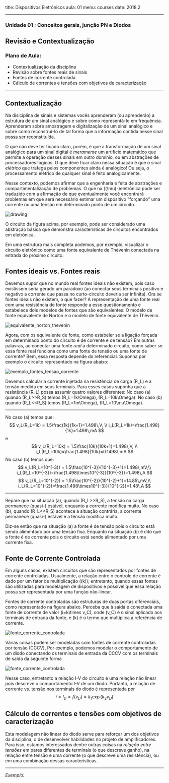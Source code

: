title: Dispositivos Eletrônicos
aula: 01
menu: courses
date: 2018.2

---
### Unidade 01 : Conceitos gerais, junção PN e Diodos
## Revisão e Contextualização

### Plano de Aula:
* Contextualização da disciplina
* Revisão sobre fontes reais de sinais
* Fontes de corrente controlada
* Cálculo de correntes e tensões com objetivos de caracterização

---

## Contextualização

Na disiciplina de sinais e sistemas vocês aprenderam (ou aprenderão) a estrutura de um sinal analógico e sobre como representá-lo em frequência. Aprenderam sobre amostragem e digitalização de um sinal analógico e sobre como reconstruí-lo de tal forma que a informação contida nesse sinal possa ser reconstituída.

O que não deve ter ficado claro, porém, é que a transformação de um sinal analógico para um sinal digital é *meramente* um artifício matemático que permite a operação desses sinais em outro domínio, ou em abstrações de processadores lógicos. O que deve ficar claro nessa situação é que o sinal *elétrico* que trafega pelos componentes ainda é analógico! Ou seja, o processamento elétrico de qualquer sinal é feito analogicamente.

Nesse contexto, podemos afirmar que a engenharia é feita de abstrações e compartimentalização de problemas. O que na (\(\mu\)-)eletrônica pode ser traduzido com a afirmação de que eventualmente você encontrará problemas em que será necessário estimar um dispositivo "forçando" uma corrente ou uma tensão em determinado ponto de um circuito.

<img class="center" src=/static/figures/ alt="drawing">

O circuito da figura acima, por exemplo, pode ser considerado uma abstração básica que demonstra características de circuitos encontrados em eletrônica.

Em uma estrutura mais completa podemos, por exemplo, visualizar o circuito eletrônico como uma fonte equivalente de Thèvenin conectada na entrada do próximo circuito.

## Fontes ideais vs. Fontes reais
Devemos supor que no mundo real fontes ideais não existem, pois caso existissem seria gerado um paradoxo (ao conectar seus terminais positivo e negativo a corrente que passa no curto-circuito deveria ser infinita). Ora se fontes ideais não existem, o que fazer? A representação de uma fonte real com uma resistência de fonte responde a esse questionamento e estabelece dois modelos de fontes que são equivalentes: O modelo de fonte equivalente de Norton e o modelo de fonte equivalente de Thèvenin.

<img class="center" src=/static/figures/ alt="equivalente_norton_thevenin">

Agora, com os equivalente de fonte, como estabeler se a ligação forçada em determinado ponto do circuito é de corrente e de tensão? Em outras palavras, ao conectar uma fonte *real* a determinado circuito, como saber se essa fonte real funciona como uma fonte de tensão ou uma fonte de corrente? Bem, essa resposta depende do referencial. Suponha por exemplo o circuito representado na figura abaixo:

<img class="center" src=/static/figures/ alt="exemplo_fontes_tensao_corrente">

Devemos calcular a corrente injetada na resistência de carga \(R_L\) e a tensão medida em seus terminais. Para esses casos suponha que a resistência \(R_L\) possa assumir quatro valores diferentes: No caso (a) quando \(R_L>>R_S\) temos \(R_L=1k\Omega\), \(R_L=10k\Omega\). No caso (b) quando \(R_L<<R_S\) temos \(R_L=1m\Omega\), \(R_L=10\mu\Omega\).

---
No caso (a) temos que:
$$
v_L(R_L=1k) = 1.5\frac{1k}{1k+1}=1.498\,V, \\ i_L(R_L=1k)=\frac{1.498}{1k}=1.498\,mA
$$e$$
v_L(R_L=10k) = 1.5\frac{10k}{10k+1}=1.498\,V, \\ i_L(R_L=10k)=\frac{1.498}{10k}=0.1498\,mA
$$
No caso (b) temos que:
$$
v_L(R_L=10^{-3}) = 1.5\frac{10^{-3}}{10^{-3}+1}=1.498\,mV,\\ i_L(R_L=10^{-3})=\frac{1.498\times10^{-3}}{10^{-3}}=1.498\,A
$$$$
v_L(R_L=10^{-2}) = 1.5\frac{10^{-2}}{10^{-2}+1}=14.85\,mV,\\ i_L(R_L=10^{-2})=\frac{1.498\times10^{-3}}{10^{-2}}=1.48\,A
$$

---
Repare que na situação (a), quando \(R_L>>R_S\), a tensão na carga permanece (quasi-) estável, enquanto a corrente modifica muito. No caso (b), quando \(R_L<<R_S\) acontece a situação contrária, a corrente permanece (quasi-) estável e a tensão modifica muito.

Diz-se então que na situação (a) a fonte é de tensão pois o circuito está sendo alimentado por uma tensão fixa. Enquanto na situação (b) é dito que a fonte é de corrente pois o circuito está sendo alimentado por uma corrente fixa.

## Fonte de Corrente Controlada
Em alguns casos, existem circuitos que são representados por fontes de corrente controladas. Usualmente, a relação entre o controle de corrente é dado por um fator de multiplicação (\(k\)); entretanto, quando essas fontes são utilizadas para modelagem de dispositivos
e possível que essa relação possa ser representada por uma função não-linear.

Fontes de corrente controladas são estruturas de duas portas diferenciais, como representado na figura abaixo. Perceba que à saída é conectada uma fonte de corrente de valor \(i=k\times v_C\), onde \(v_C\) é o sinal aplicado aos terminais de entrada da fonte, e \(k\) é o termo que multiplica a referência de corrente.

<img class="center" src=/static/figures/ alt="fonte_corrente_controlada">

Várias coisas podem ser modeladas com fontes de corrente controladas por tensão (CCCV), Por exemplo, podemos modelar o comportamento de um diodo conectando os terminais de entrada da CCCV com os terminais de saída da seguinte forma

<img class="center" src=/static/figures/ alt="fonte_corrente_controlada">

Nesse caso, entretanto a relação I-V do circuito é uma relação não linear pois descreve o comportamento I-V de um diodo. Portanto, a relação de corrente vs. tensão nos terminais do diodo é representada por
$$
i=I_D=f(v_D)=k_1\exp{(k_2v_D)}
$$

## Cálculo de correntes e tensões com objetivos de caracterização

Esta modelagem não linear do diodo serve para reforçar um dos objetivos da disciplina, o de desenvolver habilidades no projeto de amplificadores. Para isso, estamos interessados dentre outras coisas na *relação entre tensões* em pares diferentes de terminais (o que descreve ganho), na relação entre tensão e uma corrente (o que descreve uma resistência), ou em uma combinação dessas características.

---
*Exemplo:*
